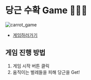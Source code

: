 # 당근 수확 Game 🥕🥕🥕

![carrot_game](https://user-images.githubusercontent.com/60641307/103437615-fbd2b080-4c6c-11eb-8250-8fc9c6dc0ab7.gif)

- [게임하러가기](https://jtwjs.github.io/browser-101/.)

## 게임 진행 방법

1. 게임 시작 버튼 클릭
2. 움직이는 벌레들을 피해 당근을 Get!

